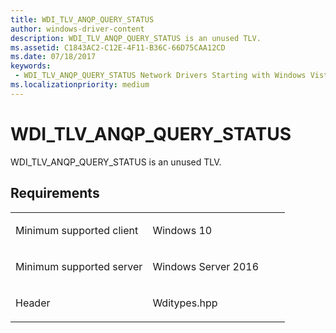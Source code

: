 ```yaml
---
title: WDI_TLV_ANQP_QUERY_STATUS
author: windows-driver-content
description: WDI_TLV_ANQP_QUERY_STATUS is an unused TLV.
ms.assetid: C1843AC2-C12E-4F11-B36C-66D75CAA12CD
ms.date: 07/18/2017
keywords:
 - WDI_TLV_ANQP_QUERY_STATUS Network Drivers Starting with Windows Vista
ms.localizationpriority: medium
---
```


# WDI\_TLV\_ANQP\_QUERY\_STATUS


WDI\_TLV\_ANQP\_QUERY\_STATUS is an unused TLV.

Requirements
------------

<table>
<colgroup>
<col width="50%" />
<col width="50%" />
</colgroup>
<tbody>
<tr class="odd">
<td><p>Minimum supported client</p></td>
<td><p>Windows 10</p></td>
</tr>
<tr class="even">
<td><p>Minimum supported server</p></td>
<td><p>Windows Server 2016</p></td>
</tr>
<tr class="odd">
<td><p>Header</p></td>
<td>Wditypes.hpp</td>
</tr>
</tbody>
</table>

 

 





